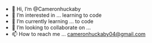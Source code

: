 - 👋 Hi, I’m @Cameronhuckaby
- 👀 I’m interested in ... learning to code 
- 🌱 I’m currently learning ... to code
- 💞️ I’m looking to collaborate on ... 
- 📫 How to reach me ... cameronhuckaby04@gmail.com

<!---
Cameronhuckaby/Cameronhuckaby is a ✨ special ✨ repository because its `README.md` (this file) appears on your GitHub profile.
You can click the Preview link to take a look at your changes.
--->
